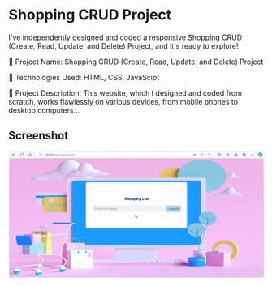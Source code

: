 
<h1> Shopping CRUD Project </h1>

I've independently designed and coded a responsive Shopping CRUD (Create, Read, Update, and Delete) Project, and it's ready to explore!

🔸 Project Name: Shopping CRUD (Create, Read, Update, and Delete) Project

🔸 Technologies Used: HTML, CSS, JavaScipt

🔸 Project Description: This website, which I designed and coded from scratch, works flawlessly on various devices, from mobile phones to desktop computers...

<h2>Screenshot</h2>

![](Screen_Shopping-CRUD.gif)